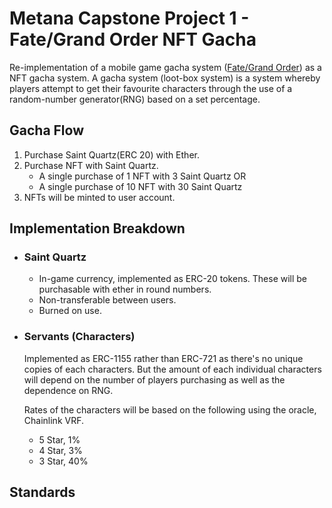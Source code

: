 # Metana Capstone Project 1 - Fate/Grand Order NFT Gacha

Re-implementation of a mobile game gacha system ([Fate/Grand Order](https://fate-go.us)) as a NFT gacha system. A gacha system (loot-box system) is a system 
whereby players attempt to get their favourite characters through the use of a random-number generator(RNG) based 
on a set percentage.

## Gacha Flow

1. Purchase Saint Quartz(ERC 20) with Ether.
2. Purchase NFT with Saint Quartz.
    - A single purchase of 1 NFT with 3 Saint Quartz OR
    - A single purchase of 10 NFT with 30 Saint Quartz
3. NFTs will be minted to user account.

## Implementation Breakdown

- ### Saint Quartz
    - In-game currency, implemented as ERC-20 tokens. These will be purchasable with ether in round numbers.
    - Non-transferable between users.
    - Burned on use.
- ### Servants (Characters)
    Implemented as ERC-1155 rather than ERC-721 as there's no unique copies of each characters. But the amount of each individual characters will depend on the number of players purchasing as well as the dependence on RNG.

    Rates of the characters will be based on the following using the oracle, Chainlink VRF.
    
    - 5 Star, 1% 
    - 4 Star, 3% 
    - 3 Star, 40% 

## Standards

